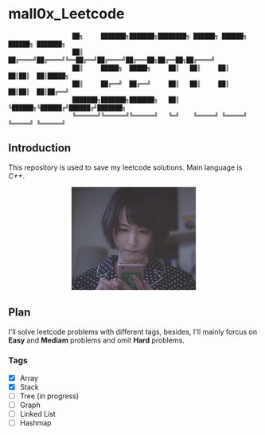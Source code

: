 # mall0x_Leetcode
                      ██╗     ███████╗███████╗████████╗ ██████╗ ██████╗ ██████╗ ███████╗
                      ██║     ██╔════╝██╔════╝╚══██╔══╝██╔════╝██╔═══██╗██╔══██╗██╔════╝
                      ██║     █████╗  █████╗     ██║   ██║     ██║   ██║██║  ██║█████╗  
                      ██║     ██╔══╝  ██╔══╝     ██║   ██║     ██║   ██║██║  ██║██╔══╝  
                      ███████╗███████╗███████╗   ██║   ╚██████╗╚██████╔╝██████╔╝███████╗
                      ╚══════╝╚══════╝╚══════╝   ╚═╝    ╚═════╝ ╚═════╝ ╚═════╝ ╚══════╝
## Introduction

This repository is used to save my leetcode solutions.  Main language is *C++*.

<p align="center">
  <img src="https://github.com/xtstc131/mall0x_Leetcode/blob/master/image.gif">
</p>

## Plan

I'll solve leetcode problems with different tags, besides, I'll mainly forcus on **Easy** and **Mediam** problems and omit **Hard** problems. 



### Tags

- [x] Array 
- [x] Stack 
- [ ] Tree (in progress)
- [ ] Graph
- [ ] Linked List
- [ ] Hashmap

